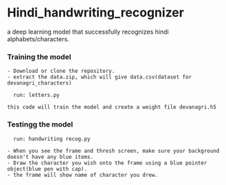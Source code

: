 # Hindi_handwriting_recognizer
a deep learning model that successfully recognizes hindi alphabets/characters.

### Training the model
```
- Download or clone the repository.
- extract the data.zip, which will give data.csv(dataset for devanagri_characters)
  
  run: letters.py
  
this code will train the model and create a weight file devanagri.h5
```

### Testingg the model
```
  run: handwriting recog.py
  
- When you see the frame and thresh screen, make sure your background doesn't have any blue items.
- Draw the character you wish onto the frame using a blue pointer object(blue pen with cap).
- the frame will show name of character you drew.
```
